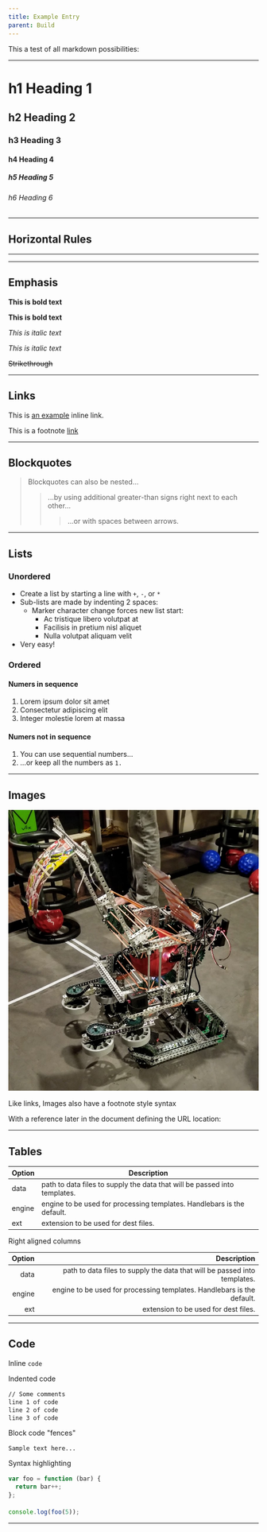 ```yaml
---
title: Example Entry
parent: Build
---
```


This a test of all markdown possibilities:

---

# h1 Heading 1

## h2 Heading 2

### h3 Heading 3

#### h4 Heading 4

##### h5 Heading 5

###### h6 Heading 6

---

## Horizontal Rules

---

---

## Emphasis

**This is bold text**

**This is bold text**

_This is italic text_

_This is italic text_

~~Strikethrough~~

---

## Links

This is [an example](http://example.com/) inline link.

This is a footnote [link][1]

---

## Blockquotes

> Blockquotes can also be nested...
>
> > ...by using additional greater-than signs right next to each other...
> >
> > > ...or with spaces between arrows.

---

## Lists

### Unordered

- Create a list by starting a line with `+`, `-`, or `*`
- Sub-lists are made by indenting 2 spaces:
  - Marker character change forces new list start:
    - Ac tristique libero volutpat at
    * Facilisis in pretium nisl aliquet
    - Nulla volutpat aliquam velit
- Very easy!

### Ordered

#### Numers in sequence

1. Lorem ipsum dolor sit amet
2. Consectetur adipiscing elit
3. Integer molestie lorem at massa

#### Numers not in sequence

1. You can use sequential numbers...
1. ...or keep all the numbers as `1.`

---

## Images

![](images/20210330_162158.jpg)

Like links, Images also have a footnote style syntax

With a reference later in the document defining the URL location:

---

## Tables

| Option | Description                                                               |
| ------ | ------------------------------------------------------------------------- |
| data   | path to data files to supply the data that will be passed into templates. |
| engine | engine to be used for processing templates. Handlebars is the default.    |
| ext    | extension to be used for dest files.                                      |

Right aligned columns

| Option |                                                               Description |
| -----: | ------------------------------------------------------------------------: |
|   data | path to data files to supply the data that will be passed into templates. |
| engine |    engine to be used for processing templates. Handlebars is the default. |
|    ext |                                      extension to be used for dest files. |

---

## Code

Inline `code`

Indented code

    // Some comments
    line 1 of code
    line 2 of code
    line 3 of code

Block code "fences"

```
Sample text here...
```

Syntax highlighting

```js
var foo = function (bar) {
  return bar++;
};

console.log(foo(5));
```

---

[1]: http://dev.nodeca.com
